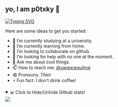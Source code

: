 ## yo, I am p0txky 👾

[![Typing SVG](https://readme-typing-svg.herokuapp.com/?font=Pacifico&&size=28&width=500&color=09812d&lines=I'm+a+beginner...;I+💜+Open+Source)](https://git.io/typing-svg)

Here are some ideas to get you started:

- 🔭 I’m currently studying at a university.
- 🌱 I’m currently learning from home.
- 👯 I’m looking to collaborate on github.
- 🤔 I’m looking for help with no one at the moment.
- 💬 Ask me about cool things.
- 📫 How to reach me: [@yanexrequilme](https://twitter.com/yanexrequilme)
- 😄 Pronouns: Their
- ⚡ Fun fact: I don't drink coffee!

<details open>
  <summary> 📊 Click to Hide/Unhide Github stats!</summary>
   <img src="https://github-readme-stats.vercel.app/api/top-langs/?username=p0txky&layout=compact&border_radius=25px&theme=onedark" />
</details>
